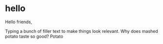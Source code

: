 # hello

Hello friends,
 
Typing a bunch of filler text to make things look relevant.
Why does mashed potato taste so good? Potato
